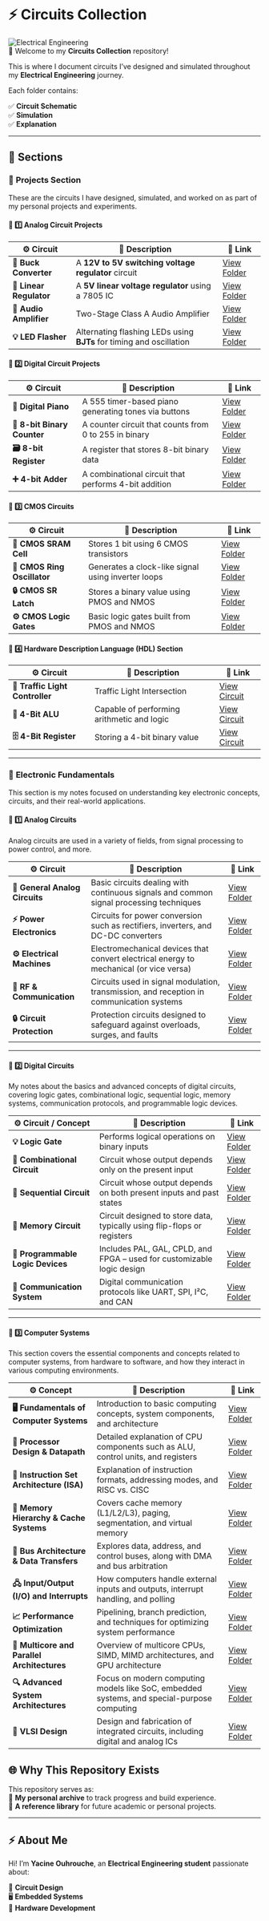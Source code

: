 # ⚡ **Circuits Collection**

![Electrical Engineering](https://img.shields.io/badge/Electrical%20Engineering-Projects-blue?style=for-the-badge)  
📡 Welcome to my **Circuits Collection** repository!

This is where I document circuits I’ve designed and simulated throughout my **Electrical Engineering** journey.

Each folder contains:

✅ **Circuit Schematic**  
✅ **Simulation**  
✅ **Explanation**  

---

## 📂 Sections

### 🔹 **Projects Section**
These are the circuits I have designed, simulated, and worked on as part of my personal projects and experiments.


#### 🔗 1️⃣ Analog Circuit Projects  
| ⚙️ Circuit            | 📜 Description                                                                  | 🔗 Link                                              |
|--------------------|------------------------------------------------------------------------------|---------------------------------------------------|
| **🔋 Buck Converter**  | A **12V to 5V switching voltage regulator** circuit | [View Folder](./Projects/Analog_Circuits_Project/Buck_Converter) |
| **🔌 Linear Regulator**    | A **5V linear voltage regulator** using a 7805 IC         | [View Folder](./Projects/Analog_Circuits_ProjectVoltage_Regulator)  |
| **🎵 Audio Amplifier** | Two-Stage Class A Audio Amplifier | [View Folder](./Projects/Analog_Circuits_Project/Audio_Amplifier) |
| **💡 LED Flasher**     | Alternating flashing LEDs using **BJTs** for timing and oscillation | [View Folder](./Projects/Analog_Circuits_Project/LED_Flasher/)       |

#### 🔗 2️⃣ Digital Circuit Projects 
| ⚙️ Circuit                     | 📜 Description                                                                   | 🔗 Link                                              |
|------------------------|-----------------------------------------------|----------------------------------------------|
| **🎹 Digital Piano**        | A 555 timer-based piano generating tones via buttons   | [View Folder](./Projects/Digital_Circuit_Project/Piano)      |
| **🔢 8-bit Binary Counter** | A counter circuit that counts from 0 to 255 in binary | [View Folder](./Projects/Digital_Circuit_Project/Counter) |
| **🗃️ 8-bit Register**      | A register that stores 8-bit binary data      | [View Folder](./Projects/Digital_Circuit_Project/Register)   |
| **➕ 4-bit Adder**         | A combinational circuit that performs 4-bit addition   | [View Folder](./Projects/Digital_Circuit_Project/Adder)       |

#### 🔗 3️⃣ CMOS Circuits  
| ⚙️ Circuit               | 📜 Description                                            | 🔗 Link                                     |
|--------------------------|-----------------------------------------------------------|----------------------------------------------|
| **🧠 CMOS SRAM Cell**     | Stores 1 bit using 6 CMOS transistors                     | [View Folder](./Projects/CMOS_Circuits/SRAM)          |
| **🔁 CMOS Ring Oscillator** | Generates a clock-like signal using inverter loops        | [View Folder](./Projects/CMOS_Circuits/Ring_Oscillator) |
| **🔒 CMOS SR Latch**      | Stores a binary value using PMOS and NMOS                 | [View Folder](./Projects/CMOS_Circuits/SR_Latch)      |
| **⚙️ CMOS Logic Gates**   | Basic logic gates built from PMOS and NMOS               | [View Folder](./Projects/CMOS_Circuits/CMOS_Logic_Gates) |


#### 🔗 4️⃣ Hardware Description Language (HDL) Section  
| ⚙️ Circuit | 📜 Description | 🔗 Link |
|---|---|---|
| **🚦 Traffic Light Controller** | Traffic Light Intersection | [View Circuit](./Projects/HDL/Traffic_Light_Controller/) |
| **🧮 4-Bit ALU** | Capable of performing arithmetic and logic | [View Circuit](./Projects/HDL/4_Bit_ALU/) |
| **🗄 4-Bit Register** | Storing a 4-bit binary value | [View Circuit](./Projects/HDL/4_bit_register/) |

---

### 🔹 **Electronic Fundamentals**
This section is my notes focused on understanding key electronic concepts, circuits, and their real-world applications.

#### 🔗 1️⃣ **Analog Circuits**
 Analog circuits are used in a variety of fields, from signal processing to power control, and more.

| ⚙️ Circuit                  | 📜 Description                                                                         | 🔗 Link                                              |
|----------------------------|--------------------------------------------------------------------------------------|-----------------------------------------------------|
| **🔌 General Analog Circuits** | Basic circuits dealing with continuous signals and common signal processing techniques | [View Folder](./Analog_Circuits/Analog_Basic)               |
| **⚡ Power Electronics**     | Circuits for power conversion such as rectifiers, inverters, and DC-DC converters      | [View Folder](./Analog_Circuits/Power_Electronics)                  |
| **⚙️ Electrical Machines**   | Electromechanical devices that convert electrical energy to mechanical (or vice versa) | [View Folder](./Analog_Circuits/Electrical_Machines)                |
| **📡 RF & Communication**    | Circuits used in signal modulation, transmission, and reception in communication systems | [View Folder](./Analog_Circuits/RF_Communication)               |
| **🔒 Circuit Protection**    | Protection circuits designed to safeguard against overloads, surges, and faults        | [View Folder](./Analog_Circuits/Circuit_Protection)                 |

---

#### 🔗 2️⃣ **Digital Circuits**
My notes about the basics and advanced concepts of digital circuits, covering logic gates, combinational logic, sequential logic, memory systems, communication protocols, and programmable logic devices.

| ⚙️ Circuit / Concept             | 📜 Description                                                                   | 🔗 Link                                              |
|----------------------------------|-----------------------------------------------------------------------------------|-----------------------------------------------------|
| **💡 Logic Gate**                | Performs logical operations on binary inputs                                     | [View Folder](./Digital_Circuit/Logic_Gates)        |
| **🔲 Combinational Circuit**     | Circuit whose output depends only on the present input                           | [View Folder](./Digital_Circuit/Combinational_Circuit) |
| **🔁 Sequential Circuit**        | Circuit whose output depends on both present inputs and past states              | [View Folder](./Digital_Circuit/Sequential_Circuit) |
| **🧠 Memory Circuit**            | Circuit designed to store data, typically using flip-flops or registers          | [View Folder](./Digital_Circuit/Memory_Circuit)     |
| **🧩 Programmable Logic Devices**| Includes PAL, GAL, CPLD, and FPGA – used for customizable logic design          | [View Folder](./Digital_Circuit/PLD)                |
| **🔗 Communication System**      | Digital communication protocols like UART, SPI, I²C, and CAN                     | [View Folder](./Digital_Circuit/Comm_Protocol) |

---
#### 🔗 3️⃣ **Computer Systems**
This section covers the essential components and concepts related to computer systems, from hardware to software, and how they interact in various computing environments.

| ⚙️ Concept                        | 📜 Description                                                                  | 🔗 Link                                              |
|-------------------------------------------|---------------------------------------------------------------------------------|-----------------------------------------------------|
| **🖥️ Fundamentals of Computer Systems**   | Introduction to basic computing concepts, system components, and architecture  | [View Folder](./Computer_System/Fundamentals)       |
| **🧠 Processor Design & Datapath**        | Detailed explanation of CPU components such as ALU, control units, and registers | [View Folder](./Computer_System/Processor)   |
| **🧮 Instruction Set Architecture (ISA)** | Explanation of instruction formats, addressing modes, and RISC vs. CISC          | [View Folder](./Computer_System/ISA)                |
| **💾 Memory Hierarchy & Cache Systems**   | Covers cache memory (L1/L2/L3), paging, segmentation, and virtual memory        | [View Folder](./Computer_System/Memory_Hierarchy)   |
| **🧰 Bus Architecture & Data Transfers**  | Explores data, address, and control buses, along with DMA and bus arbitration    | [View Folder](./Computer_System/Bus)   |
| **🖧 Input/Output (I/O) and Interrupts**  | How computers handle external inputs and outputs, interrupt handling, and polling| [View Folder](./Computer_System/IO)      |
| **📈 Performance Optimization**           | Pipelining, branch prediction, and techniques for optimizing system performance  | [View Folder](./Computer_System/Performance)  |
| **🧩 Multicore and Parallel Architectures**| Overview of multicore CPUs, SIMD, MIMD architectures, and GPU architecture      | [View Folder](./Computer_System/Multicore_Parallel) |
| **🔍 Advanced System Architectures**      | Focus on modern computing models like SoC, embedded systems, and special-purpose computing | [View Folder](./Computer_System/Advanced_Architectures) |
| **🔲 VLSI Design**                        | Design and fabrication of integrated circuits, including digital and analog ICs | [View Folder](./Computer_System/VLSI)        |

## 🌐 Why This Repository Exists  
This repository serves as:  
🚀 **My personal archive** to track progress and build experience.  
📖 **A reference library** for future academic or personal projects.  

---

## ⚡ About Me  
Hi! I’m **Yacine Ouhrouche**, an **Electrical Engineering student** passionate about:

🔌 **Circuit Design**  
🖥️ **Embedded Systems**  
🔧 **Hardware Development**  
